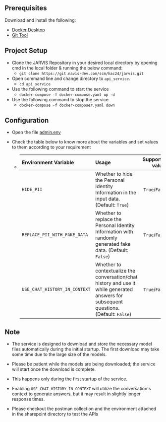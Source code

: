 
## Prerequisites

Download and install the following:
* [Docker Desktop](https://docs.docker.com/desktop/)
* [Git Tool](https://git-scm.com/downloads)

## **Project Setup**

* Clone the JARVIS Repository in your desired local directory by opening cmd in the local folder & running the below command:
    * `git clone https://git.navis-dev.com/scm/hac24/jarvis.git`
* Open command line and change directory to `api_service`.
   * `cd api_service`
* Use the following command to start the service
   * `docker-compose -f docker-compose.yaml up -d`
* Use the following command to stop the service
  * `docker-compose -f docker-composer.yaml down`

## **Configuration**
* Open the file [admin.env](env_vars/admin.env)
* Check the table below to know more about the variables and set values to them according to your requirement
  
  * | Environment Variable           | Usage                                                                                                                                  |     Supported values |
    |:-------------------------------|:---------------------------------------------------------------------------------------------------------------------------------------|---------------------:|
    | `HIDE_PII`                     | Whether to hide the Personal Identity Information in the input data. (Default: `True`)                                                 |       `True`/`False` |
    | `REPLACE_PII_WITH_FAKE_DATA`   | Whether to replace the Personal Identity Information with randomly generated fake data. (Default: `False`)                             |       `True`/`False` |
    | `USE_CHAT_HISTORY_IN_CONTEXT`  | Whether to contextualize the conversation/chat history and use it while generated answers for subsequent questions. (Default: `False`) |       `True`/`False` |

## **Note**

* The service is designed to download and store the necessary model files automatically during the initial startup. The first download may take some time due to the large size of the models.
* Please be patient while the models are being downloaded; the service will start once the download is complete.
* This happens only during the first startup of the service.

* Enabling `USE_CHAT_HISTORY_IN_CONTEXT` will utilize the conversation's context to generate answers, but it may result in slightly longer response times.
* Please checkout the postman collection and the environment attached in the sharepoint directory to test the APIs